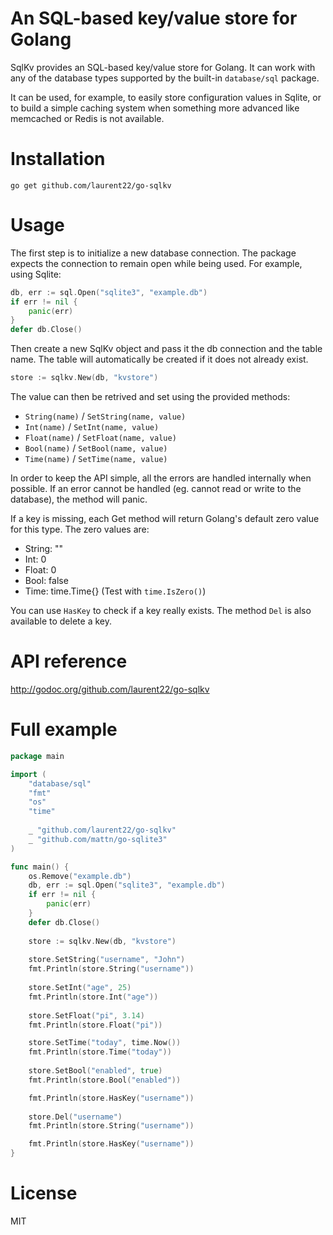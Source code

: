 # An SQL-based key/value store for Golang

SqlKv provides an SQL-based key/value store for Golang. It can work with any of the database types supported by the built-in `database/sql` package.

It can be used, for example, to easily store configuration values in Sqlite, or to build a simple caching system when something more advanced like memcached or Redis is not available.

# Installation

	go get github.com/laurent22/go-sqlkv
	
# Usage

The first step is to initialize a new database connection. The package expects the connection to remain open while being used. For example, using Sqlite:

```go
db, err := sql.Open("sqlite3", "example.db")
if err != nil {
	panic(err)
}
defer db.Close()
```
	
Then create a new SqlKv object and pass it the db connection and the table name. The table will automatically be created if it does not already exist.

```go
store := sqlkv.New(db, "kvstore")
```
	
The value can then be retrived and set using the provided methods:

- `String(name)` / `SetString(name, value)`
- `Int(name)` / `SetInt(name, value)`
- `Float(name)` / `SetFloat(name, value)`
- `Bool(name)` / `SetBool(name, value)`
- `Time(name)` / `SetTime(name, value)`

In order to keep the API simple, all the errors are handled internally when possible. If an error cannot be handled (eg. cannot read or write to the database), the method will panic.

If a key is missing, each Get method will return Golang's default zero value for this type. The zero values are:

- String: ""
- Int: 0
- Float: 0
- Bool: false
- Time: time.Time{} (Test with `time.IsZero()`)

You can use `HasKey` to check if a key really exists. The method `Del` is also available to delete a key.

# API reference

http://godoc.org/github.com/laurent22/go-sqlkv

# Full example

```go
package main

import (
	"database/sql"
	"fmt"
	"os"
	"time"
	
	_ "github.com/laurent22/go-sqlkv"
	_ "github.com/mattn/go-sqlite3"	
)

func main() {
	os.Remove("example.db")
	db, err := sql.Open("sqlite3", "example.db")
	if err != nil {
		panic(err)
	}
	defer db.Close()
	
	store := sqlkv.New(db, "kvstore")
	
	store.SetString("username", "John")
	fmt.Println(store.String("username"))
	
	store.SetInt("age", 25)
	fmt.Println(store.Int("age"))
	
	store.SetFloat("pi", 3.14)
	fmt.Println(store.Float("pi"))	

	store.SetTime("today", time.Now())
	fmt.Println(store.Time("today"))	
	
	store.SetBool("enabled", true)
	fmt.Println(store.Bool("enabled"))

	fmt.Println(store.HasKey("username"))
	
	store.Del("username")
	fmt.Println(store.String("username"))

	fmt.Println(store.HasKey("username"))	
}
```

# License

MIT
